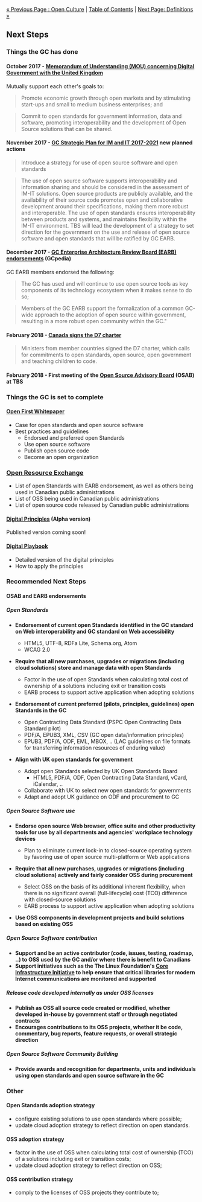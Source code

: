 [« Previous Page : Open Culture](6_Open_Culture.md) | [Table of Contents](../README.md#table-of-contents) | [Next Page: Definitions »](8_Definitions.md)

## Next Steps

### Things the GC has done

#### October 2017 - [Memorandum of Understanding (MOU) concerning Digital Government with the United Kingdom](https://www.canada.ca/en/treasury-board-secretariat/services/innovation/memorandum-understanding-concerning-digital-government.html)

Mutually support each other's goals to:

> Promote economic growth through open markets and by stimulating start-ups and small to medium business enterprises; and

> Commit to open standards for government information, data and software, promoting interoperability and the development of Open Source solutions that can be shared.

#### November 2017 - [GC Strategic Plan for IM and IT 2017-2021](https://www.canada.ca/en/treasury-board-secretariat/services/information-technology/strategic-plan-2017-2021.html) new planned actions

> Introduce a strategy for use of open source software and open standards

> The use of open source software supports interoperability and information sharing and should be considered in the assessment of IM-IT solutions. Open source products are publicly available, and the availability of their source code promotes open and collaborative development around their specifications, making them more robust and interoperable. The use of open standards ensures interoperability between products and systems, and maintains flexibility within the IM-IT environment. TBS will lead the development of a strategy to set direction for the government on the use and release of open source software and open standards that will be ratified by GC EARB.

#### December 2017 - [GC Enterprise Architecture Review Board (EARB) endorsements](http://www.gcpedia.gc.ca/gcwiki/images/9/98/GC_EARB_2017-12-14_Record_of_Discussion.pdf) (GCpedia)

GC EARB members endorsed the following:

> The GC has used and will continue to use open source tools as key components of its technology ecosystem when it makes sense to do so;

> Members of the GC EARB support the formalization of a common GC-wide approach to the adoption of open source within government, resulting in a more robust open community within the GC."

#### February 2018 - [Canada signs the D7 charter](https://ipolitics.ca/2018/02/22/canada-joins-club-worlds-digital-government-leaders/)

> Ministers from member countries signed the D7 charter, which calls for commitments to open standards, open source, open government and teaching children to code.

#### February 2018 - First meeting of the [Open Source Advisory Board](https://github.com/canada-ca/OS-Advisory_Conseil-SO) (OSAB) at TBS

### Things the GC is set to complete

#### [Open First Whitepaper](https://github.com/canada-ca/Open_First_Whitepaper)

- Case for open standards and open source software
- Best practices and guidelines
  - Endorsed and preferred open Standards
  - Use open source software
  - Publish open source code
  - Become an open organization

### [Open Resource Exchange](https://canada-ca.github.io/ore-ero/)

- List of open Standards with EARB endorsement, as well as others being used in Canadian public administrations
- List of OSS being used in Canadian public administrations
- List of open source code released by Canadian public administrations

#### [Digital Principles](https://open.canada.ca/en/blog/digital-principles) (Alpha version)

Published version coming soon!

#### [Digital Playbook](https://github.com/canada-ca/digital-playbook-guide-numerique)

- Detailed version of the digital principles
- How to apply the principles

### Recommended Next Steps

#### OSAB and EARB endorsements

##### Open Standards

- **Endorsement of current open Standards identified in the GC standard on Web interoperability and GC standard on Web accessibility**
  - HTML5, UTF-8, RDFa Lite, Schema.org, Atom
  - WCAG 2.0

- **Require that all new purchases, upgrades or migrations (including cloud solutions) store and manage data with open Standards**
  - Factor in the use of open Standards when calculating total cost of ownership of a solutions including exit or transition costs
  - EARB process to support active application when adopting solutions

- **Endorsement of current preferred (pilots, principles, guidelines) open Standards in the GC**
  - Open Contracting Data Standard (PSPC Open Contracting Data Standard pilot)
  - PDF/A, EPUB3, XML, CSV (GC open data/information principles)
  - EPUB3, PDF/A, ODF, EML, MBOX, .. (LAC guidelines on file formats for transferring information resources of enduring value)

- **Align with UK open standards for government**
  - Adopt open Standards selected by UK Open Standards Board
    - HTML5, PDF/A, ODF, Open Contracting Data Standard, vCard, iCalendar, ..
  - Collaborate with UK to select new open standards for governments
  - Adapt and adopt UK guidance on ODF and procurement to GC

##### Open Source Software use

- **Endorse open source Web browser, office suite and other productivity tools for use by all departments and agencies' workplace technology devices**
  - Plan to eliminate current lock-in to closed-source operating system by favoring use of open source multi-platform or Web applications

- **Require that all new purchases, upgrades or migrations (including cloud solutions) actively and fairly consider OSS during procurement**
  - Select OSS on the basis of its additional inherent flexibility, when there is no significant overall (full-lifecycle) cost (TCO) difference with closed-source solutions
  - EARB process to support active application when adopting solutions

- **Use OSS components in development projects and build solutions based on existing OSS**

##### Open Source Software contribution

- **Support and be an active contributor (code, issues, testing, roadmap, ..) to OSS used by the GC and/or where there is benefit to Canadians**
- **Support initiatives such as the The Linux Foundation's [Core Infrastructure Initiative](https://www.coreinfrastructure.org/) to help ensure that critical libraries for modern Internet communications are monitored and supported**

##### Release code developed internally as under OSS licenses

- **Publish as OSS all source code created or modified, whether developed in-house by government staff or through negotiated contracts**
- **Encourages contributions to its OSS projects, whether it be code, commentary, bug reports, feature requests, or overall strategic direction**

##### Open Source Software Community Building

- **Provide awards and recognition for departments, units and individuals using open standards and open source software in the GC**

### Other

#### Open Standards adoption strategy

- configure existing solutions to use open standards where possible;
- update cloud adoption strategy to reflect direction on open standards.

#### OSS adoption strategy

- factor in the use of OSS when calculating total cost of ownership (TCO) of a solutions including exit or transition costs;
- update cloud adoption strategy to reflect direction on OSS;

#### OSS contribution strategy

- comply to the licenses of OSS projects they contribute to;
